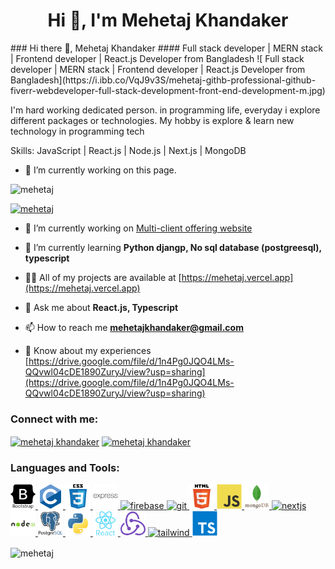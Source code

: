 <h1 align="center">Hi 👋, I'm Mehetaj Khandaker</h1>
### Hi there 👋, Mehetaj Khandaker
####  Full stack developer | MERN stack | Frontend developer | React.js Developer from Bangladesh
![ Full stack developer | MERN stack | Frontend developer | React.js Developer from Bangladesh](https://i.ibb.co/VqJ9v3S/mehetaj-githb-professional-github-fiverr-webdeveloper-full-stack-development-front-end-development-m.jpg)

I'm hard working dedicated person. in programming life, everyday i explore different packages or technologies. My hobby is explore & learn new technology in programming tech

Skills: JavaScript | React.js | Node.js | Next.js | MongoDB

- 🔭 I’m currently working on this page. 






<p align="left"> <img src="https://komarev.com/ghpvc/?username=mehetaj&label=Profile%20views&color=0e75b6&style=flat" alt="mehetaj" /> </p>

<p align="left"> <a href="https://github.com/ryo-ma/github-profile-trophy"><img src="https://github-profile-trophy.vercel.app/?username=mehetaj" alt="mehetaj" /></a> </p>

- 🔭 I’m currently working on [Multi-client offering website](https://career-solutions.vercel.app/)

- 🌱 I’m currently learning **Python djangp, No sql database (postgreesql), typescript**

- 👨‍💻 All of my projects are available at [https://mehetaj.vercel.app](https://mehetaj.vercel.app)

- 💬 Ask me about **React.js, Typescript**

- 📫 How to reach me **mehetajkhandaker@gmail.com**

- 📄 Know about my experiences [https://drive.google.com/file/d/1n4Pg0JQO4LMs-QQvwl04cDE1890ZuryJ/view?usp=sharing](https://drive.google.com/file/d/1n4Pg0JQO4LMs-QQvwl04cDE1890ZuryJ/view?usp=sharing)

<h3 align="left">Connect with me:</h3>
<p align="left">
<a href="https://linkedin.com/in/mehetaj khandaker" target="blank"><img align="center" src="https://raw.githubusercontent.com/rahuldkjain/github-profile-readme-generator/master/src/images/icons/Social/linked-in-alt.svg" alt="mehetaj khandaker" height="30" width="40" /></a>
<a href="https://fb.com/mehetaj khandaker" target="blank"><img align="center" src="https://raw.githubusercontent.com/rahuldkjain/github-profile-readme-generator/master/src/images/icons/Social/facebook.svg" alt="mehetaj khandaker" height="30" width="40" /></a>
</p>

<h3 align="left">Languages and Tools:</h3>
<p align="left"> <a href="https://getbootstrap.com" target="_blank" rel="noreferrer"> <img src="https://raw.githubusercontent.com/devicons/devicon/master/icons/bootstrap/bootstrap-plain-wordmark.svg" alt="bootstrap" width="40" height="40"/> </a> <a href="https://www.cprogramming.com/" target="_blank" rel="noreferrer"> <img src="https://raw.githubusercontent.com/devicons/devicon/master/icons/c/c-original.svg" alt="c" width="40" height="40"/> </a> <a href="https://www.w3schools.com/css/" target="_blank" rel="noreferrer"> <img src="https://raw.githubusercontent.com/devicons/devicon/master/icons/css3/css3-original-wordmark.svg" alt="css3" width="40" height="40"/> </a> <a href="https://expressjs.com" target="_blank" rel="noreferrer"> <img src="https://raw.githubusercontent.com/devicons/devicon/master/icons/express/express-original-wordmark.svg" alt="express" width="40" height="40"/> </a> <a href="https://firebase.google.com/" target="_blank" rel="noreferrer"> <img src="https://www.vectorlogo.zone/logos/firebase/firebase-icon.svg" alt="firebase" width="40" height="40"/> </a> <a href="https://git-scm.com/" target="_blank" rel="noreferrer"> <img src="https://www.vectorlogo.zone/logos/git-scm/git-scm-icon.svg" alt="git" width="40" height="40"/> </a> <a href="https://www.w3.org/html/" target="_blank" rel="noreferrer"> <img src="https://raw.githubusercontent.com/devicons/devicon/master/icons/html5/html5-original-wordmark.svg" alt="html5" width="40" height="40"/> </a> <a href="https://developer.mozilla.org/en-US/docs/Web/JavaScript" target="_blank" rel="noreferrer"> <img src="https://raw.githubusercontent.com/devicons/devicon/master/icons/javascript/javascript-original.svg" alt="javascript" width="40" height="40"/> </a> <a href="https://www.mongodb.com/" target="_blank" rel="noreferrer"> <img src="https://raw.githubusercontent.com/devicons/devicon/master/icons/mongodb/mongodb-original-wordmark.svg" alt="mongodb" width="40" height="40"/> </a> <a href="https://nextjs.org/" target="_blank" rel="noreferrer"> <img src="https://cdn.worldvectorlogo.com/logos/nextjs-2.svg" alt="nextjs" width="40" height="40"/> </a> <a href="https://nodejs.org" target="_blank" rel="noreferrer"> <img src="https://raw.githubusercontent.com/devicons/devicon/master/icons/nodejs/nodejs-original-wordmark.svg" alt="nodejs" width="40" height="40"/> </a> <a href="https://www.postgresql.org" target="_blank" rel="noreferrer"> <img src="https://raw.githubusercontent.com/devicons/devicon/master/icons/postgresql/postgresql-original-wordmark.svg" alt="postgresql" width="40" height="40"/> </a> <a href="https://www.python.org" target="_blank" rel="noreferrer"> <img src="https://raw.githubusercontent.com/devicons/devicon/master/icons/python/python-original.svg" alt="python" width="40" height="40"/> </a> <a href="https://reactjs.org/" target="_blank" rel="noreferrer"> <img src="https://raw.githubusercontent.com/devicons/devicon/master/icons/react/react-original-wordmark.svg" alt="react" width="40" height="40"/> </a> <a href="https://redux.js.org" target="_blank" rel="noreferrer"> <img src="https://raw.githubusercontent.com/devicons/devicon/master/icons/redux/redux-original.svg" alt="redux" width="40" height="40"/> </a> <a href="https://tailwindcss.com/" target="_blank" rel="noreferrer"> <img src="https://www.vectorlogo.zone/logos/tailwindcss/tailwindcss-icon.svg" alt="tailwind" width="40" height="40"/> </a> <a href="https://www.typescriptlang.org/" target="_blank" rel="noreferrer"> <img src="https://raw.githubusercontent.com/devicons/devicon/master/icons/typescript/typescript-original.svg" alt="typescript" width="40" height="40"/> </a> </p>

<p><img align="center" src="https://github-readme-stats.vercel.app/api/top-langs?username=mehetaj&show_icons=true&locale=en&layout=compact" alt="mehetaj" /></p>


